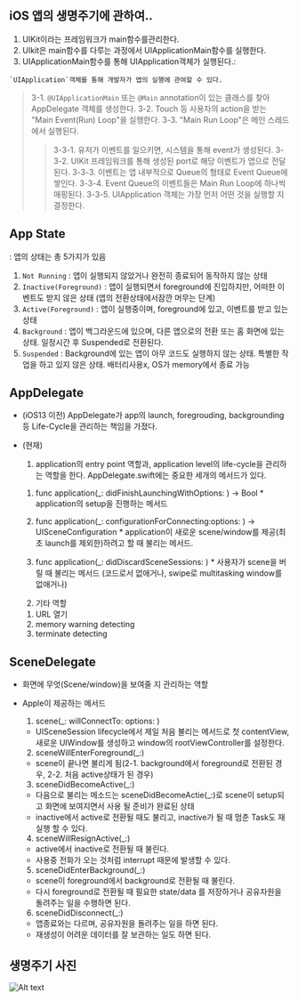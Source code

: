 

iOS 앱의 생명주기에 관하여..
----------------------------
  1. UIKit이라는 프레임워크가 main함수를관리한다.
  2. UIkit은 main함수를 다루는 과정에서 UIApplicationMain함수를 실행한다.
  3. UIApplicationMain함수를 통해 UIApplication객체가 실행된다.:

    `UIApplication`객체를 통해 개발자가 앱의 실행에 관여할 수 있다.
  
  > 3-1. `@UIApplicationMain` 또는 `@Main` annotation이 있는 클래스를 찾아 AppDelegate 객체를 생성한다.
  > 3-2. Touch 등 사용자의 action을 받는 "Main Event(Run) Loop"을 실행한다.
  > 3-3. "Main Run Loop"은 메인 스레드에서 실행된다.
  >> 3-3-1. 유저가 이벤트를 일으키면, 시스템을 통해 event가 생성된다.
  >> 3-3-2. UIKit 프레임워크를 통해 생성된 port로 해당 이벤트가 앱으로 전달된다.
  >> 3-3-3. 이벤트는 앱 내부적으로 Queue의 형태로 Event Queue에 쌓인다.
  >> 3-3-4. Event Queue의 이벤트들은 Main Run Loop에 하나씩 매핑된다.
  >> 3-3-5. UIApplication 객체는 가장 먼저 어떤 것을 실행할 지 결정한다.


App State
---------
 : 앱의 상태는 총 5가지가 있음
  1. `Not Running` : 앱이 실행되지 않았거나 완전히 종료되어 동작하지 않는 상태
  2. `Inactive(Foreground)` : 앱이 실행되면서 foreground에 진입하지만, 어떠한 이벤트도 받지 않은 상태 (앱의 전환상태에서잠깐 머무는 단계)
  3. `Active(Foreground)` : 앱이 실행중이며, foreground에 있고, 이벤트를 받고 있는 상태
  4. `Background` : 앱이 백그라운드에 있으며, 다른 앱으로의 전환 또는 홈 화면에 있는 상태. 일정시간 후 Suspended로 전환된다.
  5. `Suspended` : Background에 있는 앱이 아무 코드도 실행하지 않는 상태. 특별한 작업을 하고 있지 않은 상태. 배터리사용x, OS가 memory에서 종료 가능


AppDelegate
--------------
 - (iOS13 이전) AppDelegate가 app의 launch, foregrouding, backgrounding 등 Life-Cycle을 관리하는 책임을 가졌다.
 - (현재) 
   1. application의 entry point 역할과, application level의 life-cycle을 관리하는 역할을 한다. AppDelegate.swift에는 중요한 세개의 메서드가 있다.
     1) func application(_: didFinishLaunchingWithOptions: ) -> Bool
       * application의 setup을 진행하는 메서드

     2) func application(_: configurationForConnecting:options: ) -> UISceneConfiguration
       * application이 새로운 scene/window를 제공(최초 launch를 제외한)하려고 할 때 불리는 메서드.

     3) func application(_: didDiscardSceneSessions: )
       * 사용자가 scene을 버릴 때 불리는 메서드 (코드로서 없애거나, swipe로 multitasking window를 없애거나)

   2. 기타 역할
     1) URL 열기
     2) memory warning detecting
     3) terminate detecting


SceneDelegate
-------------
 - 화면에 무엇(Scene/window)을 보여줄 지 관리하는 역할
 - Apple이 제공하는 메서드
   1) scene(_: willConnectTo: options: )
     * UISceneSession lifecycle에서 제일 처음 불리는 메서드로 첫 contentView, 새로운 UIWindow를 생성하고 window의 rootViewController를 설정한다.

   2) sceneWillEnterForeground(_:)
     * scene이 끝나면 불리게 됨(2-1. background에서 foreground로 전환된 경우, 2-2. 처음 active상태가 된 경우)

   3) sceneDidBecomeActive(_:)
     * 다음으로 불리는 메소드는 sceneDidBecomeActie(_:)로 scene이 setup되고 화면에 보여지면서 사용 될 준비가 완료된 상태
     * inactive에서 active로 전환될 때도 불리고, inactive가 될 때 멈춘 Task도 재실행 할 수 있다.

   4) sceneWillResignActive(_:)
     * active에서 inactive로 전환될 때 불린다.
     * 사용중 전화가 오는 것처럼 interrupt 때문에 발생할 수 있다.
    
   5) sceneDidEnterBackground(_:)
     * scene이 foreground에서 background로 전환될 때 불린다.
     * 다시 foreground로 전환될 때 필요한 state/data 를 저장하거나 공유자원을 돌려주는 일을 수행하면 된다.

   6) sceneDidDisconnect(_:)
     * 앱종료와는 다르며, 공유자원을 돌려주는 일을 하면 된다.
     * 재생성이 어려운 데이터를 잘 보관하는 일도 하면 된다.

생명주기 사진
-------------
![Alt text]("https://img1.daumcdn.net/thumb/R1280x0/?scode=mtistory2&fname=https%3A%2F%2Fblog.kakaocdn.net%2Fdn%2Fc2hrR1%2Fbtq9lmHHS61%2F8CdVriJjEukuzJ0YLmJwUk%2Fimg.png")